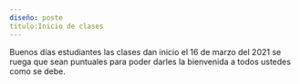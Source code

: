 ```yaml
---
diseño: poste
título:Inicio de clases
---
```


Buenos días estudiantes las clases dan inicio el 16  de marzo del 2021 se ruega que sean puntuales para poder darles la bienvenida a todos ustedes como se debe. 
